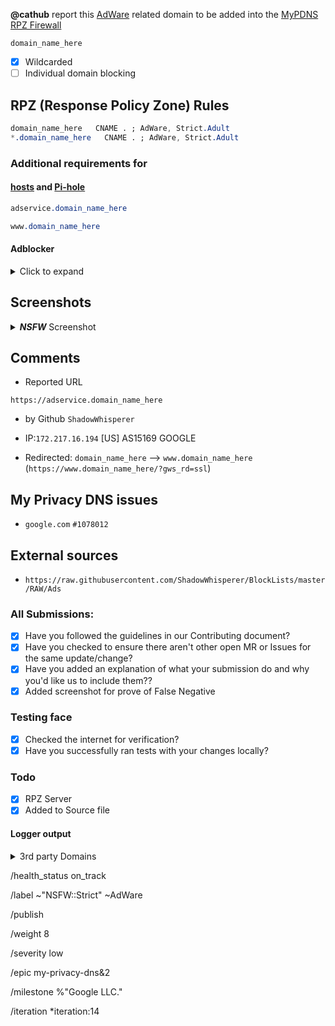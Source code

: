 **@cathub** report this [AdWare][catinfo] related domain to be added into the [MyPDNS RPZ Firewall][mpdrf]

```
domain_name_here
```

- [X] Wildcarded
- [ ] Individual domain blocking

## RPZ (Response Policy Zone) Rules

```css
domain_name_here   CNAME . ; AdWare, Strict.Adult
*.domain_name_here   CNAME . ; AdWare, Strict.Adult
```

### Additional requirements for

#### [hosts] and [Pi-hole]

```css
adservice.domain_name_here
```

```css
www.domain_name_here
```

#### Adblocker
<details><summary>Click to expand</summary>

```css
N/A
```

</details>

## Screenshots

<details><summary><b><i>NSFW</i></b> Screenshot</summary>



</details>

## Comments
- Reported URL
```
https://adservice.domain_name_here
```
- by Github `ShadowWhisperer`

- IP:`172.217.16.194` [US] AS15169 GOOGLE
- Redirected: `domain_name_here` --> `www.domain_name_here` (`https://www.domain_name_here/?gws_rd=ssl`)

## My Privacy DNS issues
- `google.com` `#1078012`


## External sources
- `https://raw.githubusercontent.com/ShadowWhisperer/BlockLists/master/RAW/Ads`


### All Submissions:
- [X] Have you followed the guidelines in our Contributing document?
- [X] Have you checked to ensure there aren't other open MR or Issues for the same update/change?
- [X] Have you added an explanation of what your submission do and why you'd like us to include them??
- [X] Added screenshot for prove of False Negative

### Testing face
- [X] Checked the internet for verification?
- [X] Have you successfully ran tests with your changes locally?

### Todo
- [X] RPZ Server
- [X] Added to Source file

#### Logger output

<details><summary>3rd party Domains</summary>

```css
www.google.com
```

</details>

[catinfo]: https://mypdns.org/MypDNS/support/-/wikis/Categories/Adware
[FN]: https://mypdns.org/MypDNS/support/-/wikis/False-Negative "About False Positive"
[hosts]: https://mypdns.org/mypdns/support/-/wikis/dns/DnsHosts "Hosts files a outdated blacklist format"
[issue]: https://mypdns.org/my-privacy-dns/matrix/-/issues "My Privacy DNS Domain records"
[mpdrf]: https://mypdns.org/my-privacy-dns/matrix/ "My Privacy DNS RPZ Firewall Filter"
[MR]: https://mypdns.org/my-privacy-dns/matrix/-/merge_requests "My Privacy DNS Merge Requests"
[Pi-hole]: https://mypdns.org/my-privacy-dns/matrix/-/blob/master/source/porn_filters/README.md#pi-hole "What is Pi-hole and it limitations"
[screenshot]: https://mypdns.org/MypDNS/support/-/wikis/Screenshot "What is a screenshot"


/health_status on_track

/label ~"NSFW::Strict" ~AdWare 

/publish

/weight 8

/severity low

/epic my-privacy-dns&2 

/milestone %"Google LLC." 

/iteration *iteration:14
